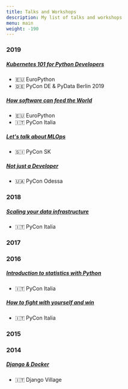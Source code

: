 ```yaml
---
title: Talks and Workshops
description: My list of talks and workshops
menu: main
weight: -190
---
```


### 2019

##### [Kubernetes 101 for Python Developers](https://gitlab.com/PyBootCamp/k8s-101-python-developers)

- 🇪🇺 EuroPython
- 🇩🇪 PyCon DE & PyData Berlin 2019

##### [How software can feed the World](https://github.com/barrachri/Talks/tree/master/how_software_can_feed_the_world)

- 🇪🇺 EuroPython
- 🇮🇹 PyCon Italia

##### [Let's talk about MLOps](https://github.com/barrachri/Talks/tree/master/mlops)

- 🇸🇮 PyCon SK

##### [Not just a Developer](https://github.com/barrachri/Talks/tree/master/not_just_a_developer)

- 🇺🇦 PyCon Odessa

### 2018

##### [Scaling your data infrastructure](https://speakerdeck.com/barrachri/scaling-your-data-infrastructure)

- 🇮🇹 PyCon Italia

### 2017

### 2016

##### [Introduction to statistics with Python](https://speakerdeck.com/barrachri/introduction-to-statistics-with-python)

- 🇮🇹 PyCon Italia

##### [How to fight with yourself and win](https://speakerdeck.com/barrachri/how-to-fight-with-yourself-and-win)

- 🇮🇹 PyCon Italia

### 2015

### 2014

##### [Django & Docker](https://speakerdeck.com/barrachri/django-and-docker)

- 🇮🇹 Django Village

